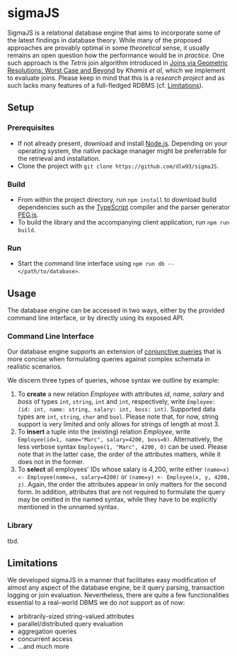 ﻿# sigmaJS
SigmaJS is a relational database engine that aims to incorporate some of the latest findings in database theory.
While many of the proposed approaches are provably optimal in some *theoretical* sense, it usually remains an open question how the performance would be in *practice*.
One such approach is the *Tetris* join algorithm introduced in [Joins via Geometric Resolutions: Worst Case and Beyond](http://doi.org/10.1145/2967101) by *Khamis et al*, which we implement to evaluate joins.
Please keep in mind that this is a *research project* and as such lacks many features of a full-fledged RDBMS (cf. [Limitations](#limitations)).

## Setup

### Prerequisites
* If not already present, download and install [Node.js](https://nodejs.org). Depending on your operating system, the native package manager might be preferrable for the retrieval and installation.
* Clone the project with `git clone https://github.com/dlw93/sigmaJS`.

### Build
* From within the project directory, run `npm install` to download build dependencies such as the [TypeScript](https://www.typescriptlang.org/) compiler and the parser generator [PEG.js](https://pegjs.org/).
* To build the library and the accompanying client application, run `npm run build`.

### Run
* Start the command line interface using `npm run db -- </path/to/database>`.

## Usage
The database engine can be accessed in two ways, either by the provided command line interface, or by directly using its exposed API.

### Command Line Interface
Our database engine supports an extension of [conjunctive queries](https://en.wikipedia.org/wiki/Conjunctive_query#Datalog) that is more concise when formulating queries against complex schemata in realistic scenarios.

We discern three types of queries, whose syntax we outline by example:

1. To **create** a new relation *Employee* with attributes *id*, *name*, *salary* and *boss* of types `int`, `string`, `int` and `int`, respectively, write `Employee: (id: int, name: string, salary: int, boss: int)`. Supported data types are `int`, `string`, `char` and `bool`. Please note that, for now, string support is very limited and only allows for strings of length at most 3.
2. To **insert** a tuple into the (existing) relation *Employee*, write `Employee(id=1, name="Marc", salary=4200, boss=0)`. Alternatively, the less verbose syntax `Employee(1, "Marc", 4200, 0)` can be used. Please note that in the latter case, the order of the attributes matters, while it does not in the former.
3. To **select** all employees' IDs whose salary is 4,200, write either `(name=x) <- Employee(name=x, salary=4200)` or `(name=y) <- Employee(x, y, 4200, z)`. Again, the order the attributes appear in only matters for the second form. In addition, attributes that are not required to formulate the query may be omitted in the named syntax, while they have to be explicitly mentioned in the unnamed syntax.

### Library
tbd.
<!-- The following script **creates** a database with two relations *Employee* and *Division*, **inserts** some tuples and **selects** all division heads with at least one employee earning 4,200.

```TypeScript
import Database from "sigma";
import { INT, CHAR } from "sigma/types";

const db = Database.open("/path/to/database");

db.createRelation("Employee", [ INT("id"), INT("salary"), CHAR("sex"), INT("divId") ]);
db.createRelation("Division", [ INT("id"), CHAR("short"), INT("head") ]);

db.insert("Employee", [0, 603, 469]);
db.insert("Employee", [1, 367, 591]);
db.insert("Employee", [2, 549, 488]);
db.insert("Division", [0, 725, 72]);
db.insert("Division", [1, 819, 234]);

const Ans = db.query("(head=x) <- Employee(salary=4200, divId=z), Division(id=z, head=x)");
console.log(Ans.toString());

db.close();
``` -->

## Limitations
We developed sigmaJS in a manner that facilitates easy modification of almost any aspect of the database engine, be it query parsing, transaction logging or join evaluation.
Nevertheless, there are quite a few functionalities essential to a real-world DBMS we do *not* support as of now:

* arbitrarily-sized string-valued attributes
* parallel/distributed query evaluation
* aggregation queries
* concurrent access
* ...and much more